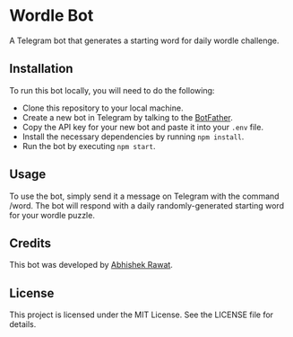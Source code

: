 # Wordle Bot

A Telegram bot that generates a starting word for daily wordle challenge.

## Installation

To run this bot locally, you will need to do the following:

- Clone this repository to your local machine.
- Create a new bot in Telegram by talking to the [BotFather](https://t.me/BotFather).
- Copy the API key for your new bot and paste it into your `.env` file.
- Install the necessary dependencies by running `npm install`.
- Run the bot by executing `npm start`.

## Usage

To use the bot, simply send it a message on Telegram with the command /word. The bot will respond with a daily randomly-generated starting word for your wordle puzzle.

## Credits

This bot was developed by [Abhishek Rawat](https://github.com/AbePlays).

## License

This project is licensed under the MIT License. See the LICENSE file for details.
